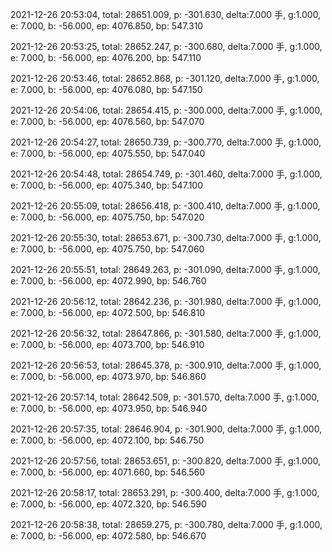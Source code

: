 2021-12-26 20:53:04, total: 28651.009, p: -301.630, delta:7.000 手, g:1.000, e: 7.000, b: -56.000, ep: 4076.850, bp: 547.310

2021-12-26 20:53:25, total: 28652.247, p: -300.680, delta:7.000 手, g:1.000, e: 7.000, b: -56.000, ep: 4076.200, bp: 547.110

2021-12-26 20:53:46, total: 28652.868, p: -301.120, delta:7.000 手, g:1.000, e: 7.000, b: -56.000, ep: 4076.080, bp: 547.150

2021-12-26 20:54:06, total: 28654.415, p: -300.000, delta:7.000 手, g:1.000, e: 7.000, b: -56.000, ep: 4076.560, bp: 547.070

2021-12-26 20:54:27, total: 28650.739, p: -300.770, delta:7.000 手, g:1.000, e: 7.000, b: -56.000, ep: 4075.550, bp: 547.040

2021-12-26 20:54:48, total: 28654.749, p: -301.460, delta:7.000 手, g:1.000, e: 7.000, b: -56.000, ep: 4075.340, bp: 547.100

2021-12-26 20:55:09, total: 28656.418, p: -300.410, delta:7.000 手, g:1.000, e: 7.000, b: -56.000, ep: 4075.750, bp: 547.020

2021-12-26 20:55:30, total: 28653.671, p: -300.730, delta:7.000 手, g:1.000, e: 7.000, b: -56.000, ep: 4075.750, bp: 547.060

2021-12-26 20:55:51, total: 28649.263, p: -301.090, delta:7.000 手, g:1.000, e: 7.000, b: -56.000, ep: 4072.990, bp: 546.760

2021-12-26 20:56:12, total: 28642.236, p: -301.980, delta:7.000 手, g:1.000, e: 7.000, b: -56.000, ep: 4072.500, bp: 546.810

2021-12-26 20:56:32, total: 28647.866, p: -301.580, delta:7.000 手, g:1.000, e: 7.000, b: -56.000, ep: 4073.700, bp: 546.910

2021-12-26 20:56:53, total: 28645.378, p: -300.910, delta:7.000 手, g:1.000, e: 7.000, b: -56.000, ep: 4073.970, bp: 546.860

2021-12-26 20:57:14, total: 28642.509, p: -301.570, delta:7.000 手, g:1.000, e: 7.000, b: -56.000, ep: 4073.950, bp: 546.940

2021-12-26 20:57:35, total: 28646.904, p: -301.900, delta:7.000 手, g:1.000, e: 7.000, b: -56.000, ep: 4072.100, bp: 546.750

2021-12-26 20:57:56, total: 28653.651, p: -300.820, delta:7.000 手, g:1.000, e: 7.000, b: -56.000, ep: 4071.660, bp: 546.560

2021-12-26 20:58:17, total: 28653.291, p: -300.400, delta:7.000 手, g:1.000, e: 7.000, b: -56.000, ep: 4072.320, bp: 546.590

2021-12-26 20:58:38, total: 28659.275, p: -300.780, delta:7.000 手, g:1.000, e: 7.000, b: -56.000, ep: 4072.580, bp: 546.670